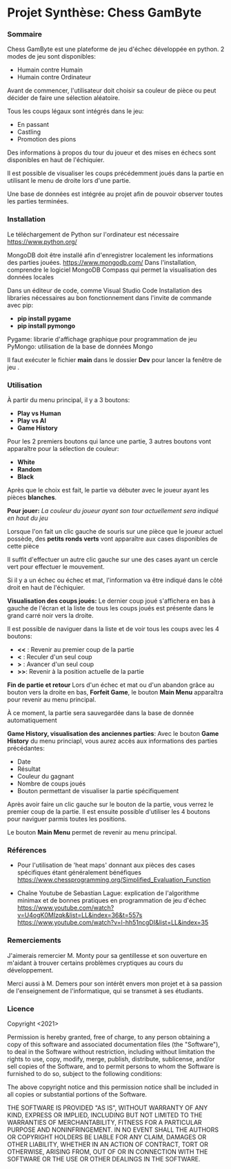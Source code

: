 # Projet Synthèse: Chess GamByte

### Sommaire
Chess GamByte est une plateforme de jeu d'échec développée en python. 
2 modes de jeu sont disponibles:
- Humain contre Humain
- Humain contre Ordinateur

Avant de commencer, l'utilisateur doit choisir sa couleur de pièce ou peut décider de faire une sélection aléatoire. 

Tous les coups légaux sont intégrés dans le jeu:
- En passant
- Castling
- Promotion des pions

Des informations à propos du tour du joueur et des mises en échecs sont disponibles en haut de l'échiquier.

Il est possible de visualiser les coups précédemment joués dans la partie en utilisant le menu de droite lors d'une partie.

Une base de données est intégrée au projet afin de pouvoir observer toutes les parties terminées.

### Installation
Le téléchargement de Python sur l'ordinateur est nécessaire 
https://www.python.org/

MongoDB doit être installé afin d'enregistrer localement les informations des parties jouées.
https://www.mongodb.com/
Dans l'installation, comprendre le logiciel MongoDB Compass qui permet la visualisation des données locales

Dans un éditeur de code, comme Visual Studio Code
Installation des libraries nécessaires au bon fonctionnement dans l'invite de commande avec pip:
- **pip install pygame**
- **pip install pymongo**

Pygame: librarie d'affichage graphique pour programmation de jeu
PyMongo: utilisation de la base de données Mongo

Il faut exécuter le fichier **main** dans le dossier **Dev** pour lancer la fenêtre de jeu .

### Utilisation

À partir du menu principal, il y a 3 boutons:
- **Play vs Human**
- **Play vs AI**
- **Game History**

Pour les 2 premiers boutons qui lance une partie, 3 autres boutons vont apparaître pour la sélection de couleur:
- **White**
- **Random**
- **Black**

Après que le choix est fait, le partie va débuter avec le joueur ayant les pièces **blanches**.

**Pour jouer:**
*La couleur du joueur ayant son tour actuellement sera indiqué en haut du jeu*

Lorsque l'on fait un clic gauche de souris sur une pièce que le joueur actuel possède,
des **petits ronds verts** vont apparaître aux cases disponibles de cette pièce

Il suffit d'effectuer un autre clic gauche sur une des cases ayant un cercle vert pour effectuer le mouvement.

Si il y a un échec ou échec et mat, l'information va être indiqué dans le côté droit en haut de l'échiquier.

**Visualisation des coups joués:**
Le dernier coup joué s'affichera en bas à gauche de l'écran et la liste de tous les coups joués est présente
dans le grand carré noir vers la droite.

Il est possible de naviguer dans la liste et de voir tous les coups avec les 4 boutons:
- **<<** : Revenir au premier coup de la partie
- **<** : Reculer d'un seul coup
- **>** : Avancer d'un seul coup
- **>>**: Revenir à la position actuelle de la partie

**Fin de partie et retour**
Lors d'un échec et mat ou d'un abandon grâce au bouton vers la droite en bas, **Forfeit Game**, 
le bouton **Main Menu** apparaîtra pour revenir au menu principal.

À ce moment, la partie sera sauvegardée dans la base de donnée automatiquement

**Game History, visualisation des anciennes parties**:
Avec le bouton **Game History** du menu princiapl, vous aurez accès aux informations des parties précédantes:
- Date
- Résultat
- Couleur du gagnant
- Nombre de coups joués
- Bouton permettant de visualiser la partie spécifiquement

Après avoir faire un clic gauche sur le bouton de la partie, vous verrez le premier coup de la partie.
Il est ensuite possible d'utiliser les 4 boutons pour naviguer parmis toutes les positions.

Le bouton **Main Menu** permet de revenir au menu principal.

### Références
- Pour l'utilisation de 'heat maps' donnant aux pièces des cases spécifiques étant généralement bénéfiques
https://www.chessprogramming.org/Simplified_Evaluation_Function

- Chaîne Youtube de Sebastian Lague: explication de l'algorithme minimax et de bonnes pratiques en programmation de jeu d'échec
https://www.youtube.com/watch?v=U4ogK0MIzqk&list=LL&index=36&t=557s
https://www.youtube.com/watch?v=l-hh51ncgDI&list=LL&index=35

### Remerciements
J'aimerais remercier M. Monty pour sa gentillesse et son ouverture en m'aidant à trouver certains problèmes cryptiques au cours du développement.

Merci aussi à M. Demers pour son intérêt envers mon projet et à sa passion de l'enseignement de l'informatique, qui se transmet à ses étudiants.

### Licence

Copyright <2021> <Nicolas Paquette>

Permission is hereby granted, free of charge, to any person obtaining a copy of this software and associated documentation files (the "Software"), to deal in the Software without restriction, including without limitation the rights to use, copy, modify, merge, publish, distribute, sublicense, and/or sell copies of the Software, and to permit persons to whom the Software is furnished to do so, subject to the following conditions:

The above copyright notice and this permission notice shall be included in all copies or substantial portions of the Software.

THE SOFTWARE IS PROVIDED "AS IS", WITHOUT WARRANTY OF ANY KIND, EXPRESS OR IMPLIED, INCLUDING BUT NOT LIMITED TO THE WARRANTIES OF MERCHANTABILITY, FITNESS FOR A PARTICULAR PURPOSE AND NONINFRINGEMENT. IN NO EVENT SHALL THE AUTHORS OR COPYRIGHT HOLDERS BE LIABLE FOR ANY CLAIM, DAMAGES OR OTHER LIABILITY, WHETHER IN AN ACTION OF CONTRACT, TORT OR OTHERWISE, ARISING FROM, OUT OF OR IN CONNECTION WITH THE SOFTWARE OR THE USE OR OTHER DEALINGS IN THE SOFTWARE.